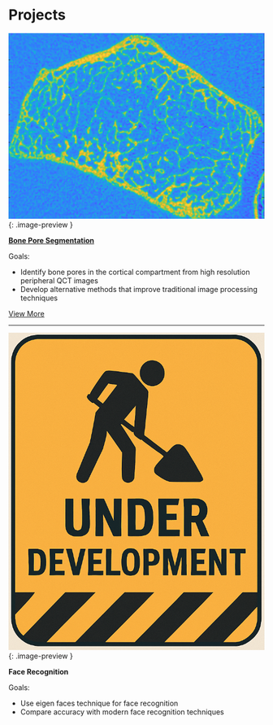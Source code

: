 # Projects
  
[![Example Image](/assets/images/raw_image1_crop.png)](/bone-pore-segmentation.md){: .image-preview }

**[Bone Pore Segmentation](/projects/bone-pore-segmentation.md)**

Goals: 
* Identify bone pores in the cortical compartment from high resolution peripheral QCT images
* Develop alternative methods that improve traditional image processing techniques

[View More](/projects/bone-pore-segmentation.md)

***

![Example Image](/assets/images/construction-sign.png){: .image-preview }

**Face Recognition**

Goals:
* Use eigen faces technique for face recognition
* Compare accuracy with modern face recognition techniques
